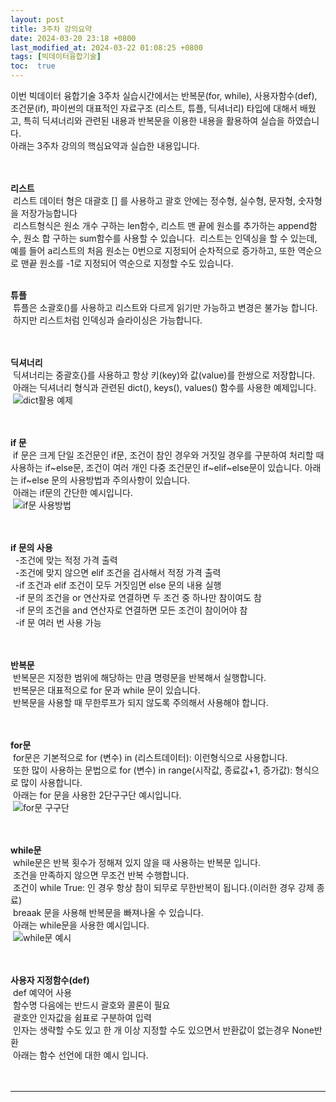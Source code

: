 ```yaml
---
layout: post
title: 3주차 강의요약
date: 2024-03-20 23:18 +0800
last_modified_at: 2024-03-22 01:08:25 +0800
tags: [빅데이터융합기술]
toc:  true
---
```



이번 빅데이터 융합기술 3주차 실습시간에서는 반복문(for, while), 사용자함수(def), 조건문(if), 파이썬의 대표적인 자료구조 (리스트, 튜플, 딕셔너리) 타입에 대해서 배웠고, 특히 딕셔너리와 관련된 내용과 반복문을 이용한 내용을 활용하여 실습을 하였습니다.\
아래는 3주차 강의의 핵심요약과 실습한 내용입니다.\
<br/> 
<br/> 

**리스트**\
&nbsp;리스트 데이터 형은 대괄호 [] 를 사용하고 괄호 안에는 정수형, 실수형, 문자형, 숫자형을 저장가능합니다\
&nbsp;리스트형식은 원소 개수 구하는 len함수, 리스트 맨 끝에 원소를 추가하는 append함수, 원소 합 구하는 sum함수를 사용할 수 있습니다.
&nbsp;리스트는 인덱싱을 할 수 있는데, 예를 들어 a리스트의 처음 원소는 0번으로 지정되어 순차적으로 증가하고, 또한 역순으로 맨끝 원소를 -1로 지정되어 역순으로 지정할 수도 있습니다.
<br/> 
<br/>

**튜플**\
&nbsp;튜플은 소괄호()를 사용하고 리스트와 다르게 읽기만 가능하고 변경은 불가능 합니다.\
&nbsp;하지만 리스트처럼 인덱싱과 슬라이싱은 가능합니다.\
<br/> 
<br/>

**딕셔너리**\
&nbsp;딕셔너리는 중괄호{}를 사용하고 항상 키(key)와 값(value)를 한쌍으로 저장합니다.\
&nbsp;아래는 딕셔너리 형식과 관련된 dict(), keys(), values() 함수를 사용한 예제입니다.\
&nbsp;![dict활용 예제](https://github.com/j-s-eee/j-s-eee/assets/163078421/e5816fa1-5a3f-4f46-a835-8f79188dfdea)\
<br/> 
<br/>

**if 문**\
&nbsp;if 문은 크게 단일 조건문인 if문, 조건이 참인 경우와 거짓일 경우를 구분하여 처리할 때  사용하는 if~else문, 조건이 여러 개인 다중 조건문인 if~elif~else문이 있습니다. 아래는  if~else 문의 사용방법과 주의사항이 있습니다.\
&nbsp;아래는 if문의 간단한 예시입니다.\
&nbsp;![if문 사용방법](https://github.com/j-s-eee/j-s-eee/assets/163078421/1998ca44-a632-49af-9063-9a68e0795da0)\
<br/> 
<br/> 


**if 문의 사용**\
&nbsp;&nbsp;-조건에 맞는 적정 가격 출력\
&nbsp;&nbsp;-조건에 맞지 않으면 elif 조건을 검사해서 적정 가격 출력\
&nbsp;&nbsp;-if 조건과 elif 조건이 모두 거짓임면 else 문의 내용 실행\
&nbsp;&nbsp;-if 문의 조건을 or 연산자로 연결하면 두 조건 중 하나만 참이여도 참\
&nbsp;&nbsp;-if 문의 조건을 and 연산자로 연결하면 모든 조건이 참이어야 참\
&nbsp;&nbsp;-if 문 여러 번 사용 가능\
<br/> 
<br/> 

**반복문**\
&nbsp;반복문은 지정한 범위에 해당하는 만큼 명령문을 반복해서 실행합니다.\
&nbsp;반복문은 대표적으로 for 문과 while 문이 있습니다.\
&nbsp;반복문을 사용할 때 무한루프가 되지 않도록 주의해서 사용해야 합니다.\
<br/> 
<br/> 


**for문**\
&nbsp;for문은 기본적으로  for (변수) in (리스트데이터): 이런형식으로 사용합니다.\
&nbsp;또한 많이 사용하는 문법으로 for (변수) in range(시작값, 종료값+1, 증가값): 형식으로 많이 사용합니다.\
&nbsp;아래는 for 문을 사용한 2단구구단 예시입니다.\
&nbsp;![for문 구구단](https://github.com/j-s-eee/j-s-eee/assets/163078421/ff7f393c-b54e-46a8-9d0f-93f2a322adb8)\
<br/> 
<br/> 


**while문**\
&nbsp;while문은 반복 횟수가 정해져 있지 않을 때 사용하는 반복문 입니다.\
&nbsp;조건을 만족하지 않으면 무조건 반복 수행합니다.\
&nbsp;조건이 while True: 인 경우 항상 참이 되무로 무한반복이 됩니다.(이러한 경우 강제 종료)\
&nbsp;breaak 문을 사용해 반복문을 빠져나올 수 있습니다.\
&nbsp;아래는 while문을 사용한 예시입니다.\
&nbsp;![while문 예시](https://github.com/j-s-eee/j-s-eee/assets/163078421/29188751-33e4-4af5-9a03-d4fa9da33fe7)\
<br/> 
<br/> 

**사용자 지정함수(def)**\
&nbsp;def 예약어 사용\
&nbsp;함수명 다음에는 반드시 괄호와 콜론이 필요\
&nbsp;괄호안 인자값을 쉼표로 구분하여 입력\
&nbsp;인자는 생략할 수도 있고 한 개 이상 지정할 수도 있으면서 반환값이 없는경우 None반환\
&nbsp;아래는 함수 선언에 대한 예시 입니다.\
<br/> 
<br/> 



 


 





-----

